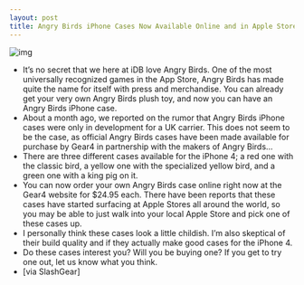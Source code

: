 ```yaml
---
layout: post
title: Angry Birds iPhone Cases Now Available Online and in Apple Stores
---
```

![img](http://media.idownloadblog.com/wp-content/uploads/2010/12/Angry-Birds-iPhone-Cases-e1292258808909.png)
* It’s no secret that we here at iDB love Angry Birds. One of the most universally recognized games in the App Store, Angry Birds has made quite the name for itself with press and merchandise. You can already get your very own Angry Birds plush toy, and now you can have an Angry Birds iPhone case.
* About a month ago, we reported on the rumor that Angry Birds iPhone cases were only in development for a UK carrier. This does not seem to be the case, as official Angry Birds cases have been made available for purchase by Gear4 in partnership with the makers of Angry Birds…
* There are three different cases available for the iPhone 4; a red one with the classic bird, a yellow one with the specialized yellow bird, and a green one with a king pig on it.
* You can now order your own Angry Birds case online right now at the Gear4 website for $24.95 each. There have been reports that these cases have started surfacing at Apple Stores all around the world, so you may be able to just walk into your local Apple Store and pick one of these cases up.
* I personally think these cases look a little childish. I’m also skeptical of their build quality and if they actually make good cases for the iPhone 4.
* Do these cases interest you? Will you be buying one? If you get to try one out, let us know what you think.
* [via SlashGear]

